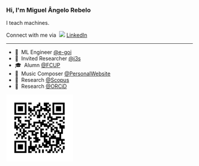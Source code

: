 ### Hi, I'm Miguel Ângelo Rebelo

I teach machines. <br>

Connect with me via  &nbsp;<img width="20" src="https://avatars3.githubusercontent.com/u/357098?s=200&v=4"> <a href="https://linkedin.com/in/miguelangelorebelo" target="_blank">LinkedIn</a><br>

<hr>

- :robot: &nbsp;ML Engineer <a href="https://www.e-goi.com/pt/" target="_blank">@e-goi</a><br>
- 🔬 &nbsp;Invited Researcher <a href="https://www.i3s.up.pt/" target="_blank">@i3s</a><br>
- 🎓 &nbsp;Alumn <a href="https://sigarra.up.pt/fcup/pt/web_page.inicial" target="_blank">@FCUP</a><br>
- :musical_score: &nbsp;Music Composer <a href="https://miguelrebelo.com" target="_blank">@PersonalWebsite</a><br>
- :test_tube: &nbsp;Research <a href="https://www.scopus.com/authid/detail.uri?authorId=57220022170" target="_blank">@Scopus</a><br>
- :test_tube: &nbsp;Research <a href="https://orcid.org/0000-0003-0786-3362" target="_blank">@ORCiD</a><br>

<img src="ORCID.png" alt="ORCiD" width="180"/>
